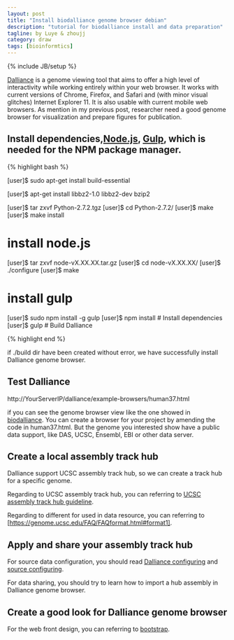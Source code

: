 ```yaml
---
layout: post
title: "Install biodalliance genome browser debian"
description: "tutorial for biodalliance install and data preparation"
tagline: by Luye & zhoujj
category: draw
tags: [bioinformtics]
---
```

{% include JB/setup %}

[Dalliance](https://github.com/dasmoth/dalliance) is a genome viewing tool that aims to offer a high level of interactivity while working entirely within your web browser. It works with current versions of Chrome, Firefox, and Safari and (with minor visual glitches) Internet Explorer 11. It is also usable with current mobile web browsers. As mention in my previous post, researcher need a good genome browser for visualization and prepare figures for publication.

<!--more-->

## Install dependencies,[Node.js](http://nodejs.org/), [Gulp](http://gulpjs.com/), which is needed for the NPM package manager.

{% highlight bash %}

[user]$ sudo apt-get install build-essential

[user]$ apt-get install libbz2-1.0 libbz2-dev bzip2

[user]$ tar zxvf Python-2.7.2.tgz
[user]$ cd Python-2.7.2/
[user]$ make
[user]$ make install

# install node.js
[user]$ tar zxvf node-vX.XX.XX.tar.gz
[user]$ cd node-vX.XX.XX/
[user]$ ./configure
[user]$ make

# install gulp
[user]$ sudo npm install -g gulp
[user]$ npm install # Install dependencies
[user]$ gulp        # Build Dalliance

{% highlight end %}

if ./build dir have been created without error, we have successfully install Dalliance genome browser.

## Test Dalliance

http://YourServerIP/dalliance/example-browsers/human37.html

if you can see the genome browser view like the one showed in [biodalliance](http://www.biodalliance.org/index.html). You can create a browser for your project by amending the code in human37.html. But the genome you interested show have a public data support, like DAS, UCSC, Ensembl, EBI or other data server.


## Create a local assembly track hub

Dalliance support UCSC assembly track hub, so we can create a track hub for a specific genome.

Regarding to UCSC assembly track hub, you can referring to [UCSC assembly track hub guideline](http://genome.ucsc.edu/goldenPath/help/hgTrackHubHelp.html).

Regarding to different for used in data resource, you can referring to [https://genome.ucsc.edu/FAQ/FAQformat.html#format1].

## Apply and share your assembly track hub

For source data configuration, you should read [Dalliance configuring](http://www.biodalliance.org/config.html) and [source configuring](http://www.biodalliance.org/config-source.html).

For data sharing, you should try to learn how to import a hub assembly in Dalliance genome browser.


## Create a good look for Dalliance genome browser

For the web front design, you can referring to [bootstrap](http://getbootstrap.com/getting-started/).


